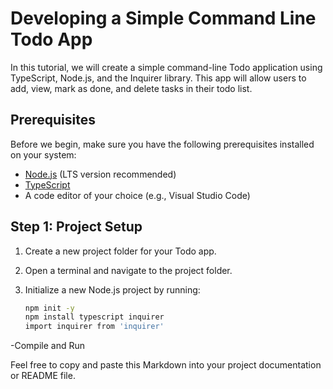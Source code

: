 # Developing a Simple Command Line Todo App

In this tutorial, we will create a simple command-line Todo application using TypeScript, Node.js, and the Inquirer library. This app will allow users to add, view, mark as done, and delete tasks in their todo list.

## Prerequisites

Before we begin, make sure you have the following prerequisites installed on your system:

- [Node.js](https://nodejs.org/) (LTS version recommended)
- [TypeScript](https://www.typescriptlang.org/)
- A code editor of your choice (e.g., Visual Studio Code)

## Step 1: Project Setup

1. Create a new project folder for your Todo app.

2. Open a terminal and navigate to the project folder.

3. Initialize a new Node.js project by running:

   ```bash
   npm init -y
   npm install typescript inquirer
   import inquirer from 'inquirer'
  -Compile and Run
  
Feel free to copy and paste this Markdown into your project documentation or README file.

